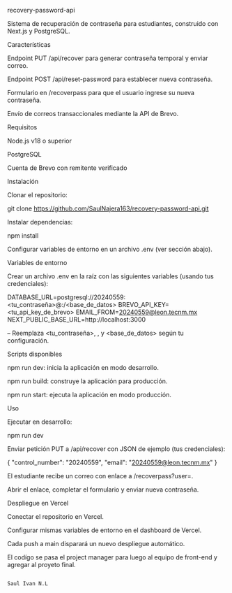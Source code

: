 recovery-password-api

Sistema de recuperación de contraseña para estudiantes, construido con Next.js y PostgreSQL.

Características

Endpoint PUT /api/recover para generar contraseña temporal y enviar correo.

Endpoint POST /api/reset-password para establecer nueva contraseña.

Formulario en /recoverpass para que el usuario ingrese su nueva contraseña.

Envío de correos transaccionales mediante la API de Brevo.

Requisitos

Node.js v18 o superior

PostgreSQL

Cuenta de Brevo con remitente verificado

Instalación

Clonar el repositorio:

git clone https://github.com/SaulNajera163/recovery-password-api.git

Instalar dependencias:

npm install

Configurar variables de entorno en un archivo .env (ver sección abajo).

Variables de entorno

Crear un archivo .env en la raíz con las siguientes variables (usando tus credenciales):

DATABASE_URL=postgresql://20240559:<tu_contraseña>@<host>:<puerto>/<base_de_datos>
BREVO_API_KEY=<tu_api_key_de_brevo>
EMAIL_FROM=20240559@leon.tecnm.mx
NEXT_PUBLIC_BASE_URL=http://localhost:3000

– Reemplaza <tu_contraseña>, <host>, <puerto> y <base_de_datos> según tu configuración.

Scripts disponibles

npm run dev: inicia la aplicación en modo desarrollo.

npm run build: construye la aplicación para producción.

npm run start: ejecuta la aplicación en modo producción.

Uso

Ejecutar en desarrollo:

npm run dev

Enviar petición PUT a /api/recover con JSON de ejemplo (tus credenciales):

{
  "control_number": "20240559",
  "email": "20240559@leon.tecnm.mx"
}

El estudiante recibe un correo con enlace a /recoverpass?user=<userId>.

Abrir el enlace, completar el formulario y enviar nueva contraseña.

Despliegue en Vercel

Conectar el repositorio en Vercel.

Configurar mismas variables de entorno en el dashboard de Vercel.

Cada push a main disparará un nuevo despliegue automático.

El codígo se pasa el project manager para luego al equipo de front-end y agregar al proyeto final.

                                                                                                    Saul Ivan N.L